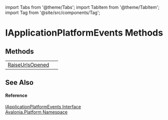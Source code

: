 import Tabs from '@theme/Tabs'; 
import TabItem from '@theme/TabItem'; 
import Tag from '@site/src/components/Tag'; 

# IApplicationPlatformEvents Methods




## Methods
<table>
<tr>
<td><a href="M_Avalonia_Platform_IApplicationPlatformEvents_RaiseUrlsOpened">RaiseUrlsOpened</a></td>
<td> </td>
</tr>
</table>

## See Also


#### Reference
<a href="T_Avalonia_Platform_IApplicationPlatformEvents">IApplicationPlatformEvents Interface</a>  
<a href="N_Avalonia_Platform">Avalonia.Platform Namespace</a>  
